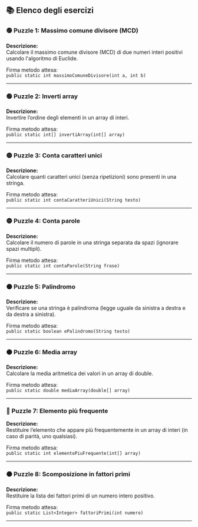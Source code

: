 ## 📚 Elenco degli esercizi

### 🟢 Puzzle 1: Massimo comune divisore (MCD)

**Descrizione:**  
Calcolare il massimo comune divisore (MCD) di due numeri interi positivi usando l'algoritmo di Euclide.

Firma metodo attesa:  
`public static int massimoComuneDivisore(int a, int b)`

---

### 🟢 Puzzle 2: Inverti array

**Descrizione:**  
Invertire l’ordine degli elementi in un array di interi.

Firma metodo attesa:  
`public static int[] invertiArray(int[] array)`

---

### 🟡 Puzzle 3: Conta caratteri unici

**Descrizione:**  
Calcolare quanti caratteri unici (senza ripetizioni) sono presenti in una stringa.

Firma metodo attesa:  
`public static int contaCaratteriUnici(String testo)`

---

### 🟡 Puzzle 4: Conta parole

**Descrizione:**  
Calcolare il numero di parole in una stringa separata da spazi (ignorare spazi multipli).

Firma metodo attesa:  
`public static int contaParole(String frase)`

---

### 🟠 Puzzle 5: Palindromo

**Descrizione:**  
Verificare se una stringa è palindroma (legge uguale da sinistra a destra e da destra a sinistra).

Firma metodo attesa:  
`public static boolean ePalindromo(String testo)`

---

### 🟠 Puzzle 6: Media array

**Descrizione:**  
Calcolare la media aritmetica dei valori in un array di double.

Firma metodo attesa:  
`public static double mediaArray(double[] array)`

---

### 🔴 Puzzle 7: Elemento più frequente

**Descrizione:**  
Restituire l’elemento che appare più frequentemente in un array di interi (in caso di parità, uno qualsiasi).

Firma metodo attesa:  
`public static int elementoPiuFrequente(int[] array)`

---

### 🟠 Puzzle 8: Scomposizione in fattori primi

**Descrizione:**  
Restituire la lista dei fattori primi di un numero intero positivo.

Firma metodo attesa:  
`public static List<Integer> fattoriPrimi(int numero)`

---
